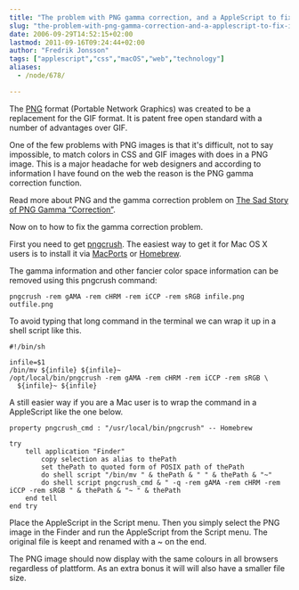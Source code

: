 ```yaml
---
title: "The problem with PNG gamma correction, and a AppleScript to fix it"
slug: "the-problem-with-png-gamma-correction-and-a-applescript-to-fix-it"
date: 2006-09-29T14:52:15+02:00
lastmod: 2011-09-16T09:24:44+02:00
author: "Fredrik Jonsson"
tags: ["applescript","css","macOS","web","technology"]
aliases:
  - /node/678/

---
```




The [PNG](http://en.wikipedia.org/wiki/PNG) format (Portable Network Graphics) was created to be a replacement for the GIF format. It is patent free open standard with a number of advantages over GIF.

One of the few problems with PNG images is that it's difficult, not to say impossible, to match colors in CSS and GIF images with does in a PNG image. This is a major headache for web designers and according to information I have found on the web the reason is the PNG gamma correction function.

Read more about PNG and the gamma correction problem on [The Sad Story of PNG Gamma “Correction”](http://hsivonen.iki.fi/png-gamma/).

Now on to how to fix the gamma correction problem.

First you need to get [pngcrush](http://pmt.sourceforge.net/pngcrush/). The easiest way to get it for Mac OS X users is to install it via [MacPorts](http://www.macports.org/) or [Homebrew](http://mxcl.github.com/homebrew/).

The gamma information and other fancier color space information can be removed using this pngcrush command:

~~~~
pngcrush -rem gAMA -rem cHRM -rem iCCP -rem sRGB infile.png outfile.png
~~~~

To avoid typing that long command in the terminal we can wrap it up in a shell script like this.

~~~~
#!/bin/sh

infile=$1
/bin/mv ${infile} ${infile}~
/opt/local/bin/pngcrush -rem gAMA -rem cHRM -rem iCCP -rem sRGB \
  ${infile}~ ${infile}
~~~~

A still easier way if you are a Mac user is to wrap the command in a AppleScript like the one below.

~~~~
property pngcrush_cmd : "/usr/local/bin/pngcrush" -- Homebrew

try
	tell application "Finder"
		copy selection as alias to thePath
		set thePath to quoted form of POSIX path of thePath
		do shell script "/bin/mv " & thePath & " " & thePath & "~"
		do shell script pngcrush_cmd & " -q -rem gAMA -rem cHRM -rem iCCP -rem sRGB " & thePath & "~ " & thePath
	end tell
end try
~~~~

Place the AppleScript in the Script menu. Then you simply select the PNG image in the Finder and run the AppleScript from the Script menu. The original file is keept and renamed with a ~ on the end.

The PNG image should now display with the same colours in all browsers regardless of plattform. As an extra bonus it will will also have a smaller file size.

